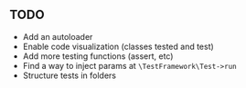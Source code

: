 ## TODO

* Add an autoloader
* Enable code visualization (classes tested and test)
* Add more testing functions (assert, etc)
* Find a way to inject params at `\TestFramework\Test->run`
* Structure tests in folders